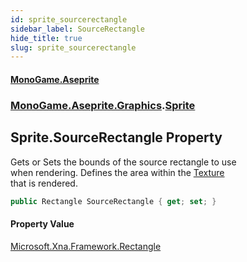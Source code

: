 ```yaml
---
id: sprite_sourcerectangle
sidebar_label: SourceRectangle
hide_title: true
slug: sprite_sourcerectangle
---
```

#### [MonoGame.Aseprite](index 'index')
### [MonoGame.Aseprite.Graphics](monogame_aseprite_graphics 'MonoGame.Aseprite.Graphics').[Sprite](sprite 'MonoGame.Aseprite.Graphics.Sprite')
## Sprite.SourceRectangle Property
Gets or Sets the bounds of the source rectangle to use  
when rendering. Defines the area within the [Texture](sprite_texture 'MonoGame.Aseprite.Graphics.Sprite.Texture')  
that is rendered.  
```csharp
public Rectangle SourceRectangle { get; set; }
```
#### Property Value
[Microsoft.Xna.Framework.Rectangle](https://docs.microsoft.com/en-us/dotnet/api/Microsoft.Xna.Framework.Rectangle 'Microsoft.Xna.Framework.Rectangle')  
